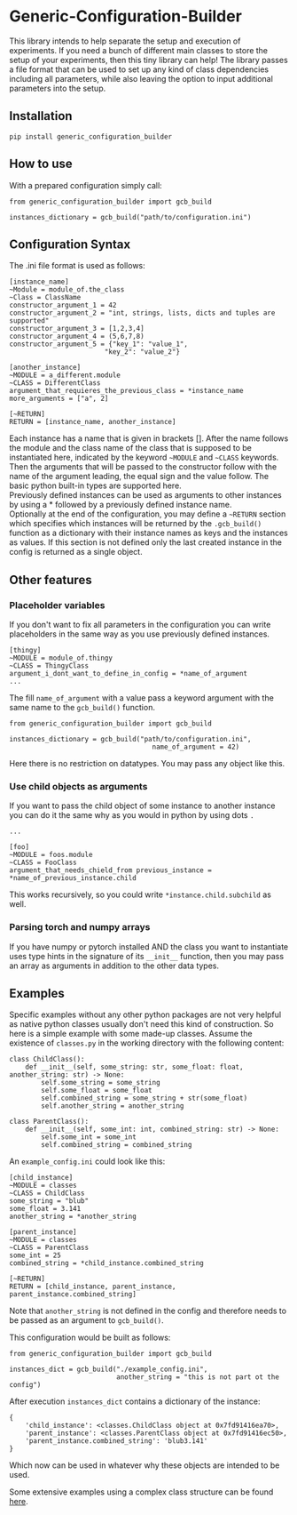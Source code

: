 # Generic-Configuration-Builder
This library intends to help separate the setup and execution of experiments. If you need a bunch of different main classes to store the setup of your experiments, then this tiny library can help!
The library passes a file format that can be used to set up any kind of class dependencies including all parameters, while also leaving the option to input additional parameters into the setup.

## Installation
```
pip install generic_configuration_builder
```

## How to use
With a prepared configuration simply call:
```
from generic_configuration_builder import gcb_build

instances_dictionary = gcb_build("path/to/configuration.ini")
```

## Configuration Syntax
The .ini file format is used as follows:

```
[instance_name]
~Module = module_of.the_class
~Class = ClassName
constructor_argument_1 = 42
constructor_argument_2 = "int, strings, lists, dicts and tuples are supported"
constructor_argument_3 = [1,2,3,4]
constructor_argument_4 = (5,6,7,8)
constructor_argument_5 = {"key_1": "value_1",
                        "key_2": "value_2"}

[another_instance]
~MODULE = a_different.module
~CLASS = DifferentClass
argument_that_requieres_the_previous_class = *instance_name
more_arguments = ["a", 2]

[~RETURN]
RETURN = [instance_name, another_instance]
```

Each instance has a name that is given in brackets [].
After the name follows the module and the class name of the class that is supposed to be instantiated here, indicated by the keyword `~MODULE` and `~CLASS` keywords.
Then the arguments that will be passed to the constructor follow with the name of the argument leading, the equal sign and the value follow. The basic python built-in types are supported here. <br>
Previously defined instances can be used as arguments to other instances by using a * followed by a previously defined instance name.<br>
Optionally at the end of the configuration, you may define a `~RETURN` section which specifies which instances will be returned by the `.gcb_build()` function as a dictionary with their instance names as keys and the instances as values. If this section is not defined only the last created instance in the config is returned as a single object.

## Other features

### Placeholder variables
If you don't want to fix all parameters in the configuration you can write placeholders in the same way as you use previously defined instances.

```
[thingy]
~MODULE = module_of.thingy
~CLASS = ThingyClass
argument_i_dont_want_to_define_in_config = *name_of_argument
...
```
The fill `name_of_argument` with a value pass a keyword argument with the same name to the `gcb_build()` function.

```
from generic_configuration_builder import gcb_build

instances_dictionary = gcb_build("path/to/configuration.ini", 
                                    name_of_argument = 42)
```

Here there is no restriction on datatypes. You may pass any object like this.

### Use child objects as arguments

If you want to pass the child object of some instance to another instance you can do it the same why as you would in python by using dots `.`
```
...

[foo]
~MODULE = foos.module
~CLASS = FooClass
argument_that_needs_chield_from previous_instance = *name_of_previous_instance.child
```

This works recursively, so you could write `*instance.child.subchild` as well.

### Parsing torch and numpy arrays

If you have numpy or pytorch installed AND the class you want to instantiate uses type hints in the signature of its `__init__` function, then you may pass an array as arguments in addition to the other data types.

## Examples 
Specific examples without any other python packages are not very helpful as native python classes usually don't need this kind of construction. 
So here is a simple example with some made-up classes.
Assume the existence of `classes.py` in the working directory with the following content:
```
class ChildClass():
    def __init__(self, some_string: str, some_float: float, another_string: str) -> None:
        self.some_string = some_string
        self.some_float = some_float
        self.combined_string = some_string + str(some_float)
        self.another_string = another_string

class ParentClass():
    def __init__(self, some_int: int, combined_string: str) -> None:
        self.some_int = some_int
        self.combined_string = combined_string
```

An `example_config.ini` could look like this:
```
[child_instance]
~MODULE = classes
~CLASS = ChildClass
some_string = "blub"
some_float = 3.141
another_string = *another_string

[parent_instance]
~MODULE = classes
~CLASS = ParentClass
some_int = 25
combined_string = *child_instance.combined_string

[~RETURN]
RETURN = [child_instance, parent_instance, parent_instance.combined_string]
```

Note that `another_string` is not defined in the config and therefore needs to be passed as an argument to `gcb_build()`.

This configuration would be built as follows:

```
from generic_configuration_builder import gcb_build

instances_dict = gcb_build("./example_config.ini", 
                           another_string = "this is not part ot the config")
```

After execution `instances_dict` contains a dictionary of the instance:
```
{
    'child_instance': <classes.ChildClass object at 0x7fd91416ea70>,
    'parent_instance': <classes.ParentClass object at 0x7fd91416ec50>,
    'parent_instance.combined_string': 'blub3.141'
}
```
Which now can be used in whatever why these objects are intended to be used.

Some extensive examples using a complex class structure can be found [here](https://github.com/Sebastian-Griesbach/Improving-Policy-Conditioned-Value-Functions/tree/main/experiments).
